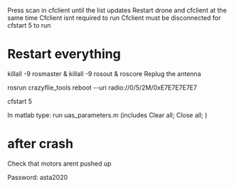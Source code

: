 Press scan in cfclient until the list updates
Restart drone and cfclient at the same time
Cfclient isnt required to run
Cfclient must be disconnected
for cfstart 5 to run


# Restart everything
killall -9 rosmaster & killall -9 rosout & roscore
Replug the antenna


rosrun crazyflie_tools reboot --uri radio://0/5/2M/0xE7E7E7E7E7

cfstart 5

In matlab type: run uas_parameters.m 
(includes
Clear all;
Close all;
)


# after crash
Check that motors arent pushed up

Password: asta2020